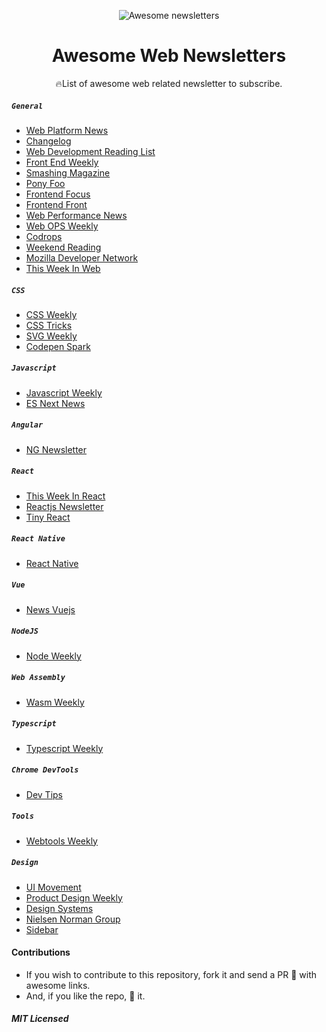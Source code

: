<p align="middle"><img src="./logo.png" alt="Awesome newsletters"/><p>
<h1 align="middle">Awesome Web Newsletters</h1>

<p align="middle"> 🔥List of awesome web related newsletter to subscribe. </p>

##### `General`

- [Web Platform News](https://webplatform.news)
- [Changelog](https://changelog.com/)
- [Web Development Reading List](https://wdrl.info/)
- [Front End Weekly](https://frontendweekly.co/)
- [Smashing Magazine](https://www.smashingmagazine.com/the-smashing-newsletter)
- [Pony Foo](https://ponyfoo.com/weekly)
- [Frontend Focus](https://frontendfoc.us/)
- [Frontend Front](https://frontendfront.com/)
- [Web Performance News](https://perf.email/)
- [Web OPS Weekly](https://webopsweekly.com/)
- [Codrops](https://tympanus.net/codrops/)
- [Weekend Reading](https://labnotes.org/)
- [Mozilla Developer Network](https://www.mozilla.org/en-US/newsletter/)
- [This Week In Web](https://www.this-week-in-web.com)

##### `CSS`

- [CSS Weekly](https://css-weekly.com/)
- [CSS Tricks](https://css-tricks.com/)
- [SVG Weekly](https://tinyletter.com/svgweekly)
- [Codepen Spark](https://codepen.io/spark/)

##### `Javascript`

- [Javascript Weekly](https://javascriptweekly.com)
- [ES Next News](http://esnextnews.com/)

##### `Angular`

- [NG Newsletter](https://www.ng-newsletter.com/)

##### `React`

- [This Week In React](http://this-week-in-react.org)
- [Reactjs Newsletter](http://reactjsnewsletter.com/)
- [Tiny React](http://tinyreact.email)

##### `React Native`

- [React Native](http://reactnative.cc/)

##### `Vue`

- [News Vuejs ](https://news.vuejs.org/)

##### `NodeJS`

- [Node Weekly](https://nodeweekly.com/)

##### `Web Assembly`

- [Wasm Weekly](https://wasmweekly.news/)

##### `Typescript`

- [Typescript Weekly](https://www.typescript-weekly.com/)

##### `Chrome DevTools`

- [Dev Tips](https://umaar.com/dev-tips/)

##### `Tools`

- [Webtools Weekly](https://webtoolsweekly.com/)

##### `Design`

- [UI Movement](https://newsletter.uimovement.com/ui-movement/)
- [Product Design Weekly](http://designweekly.atomic.io/)
- [Design Systems](https://designsystems.email/)
- [Nielsen Norman Group](https://www.nngroup.com/articles/subscribe/)
- [Sidebar](https://sidebar.io/)

#### Contributions

- If you wish to contribute to this repository, fork it and send a PR 😬 with awesome links.
- And, if you like the repo, 🌟 it.

##### MIT Licensed
